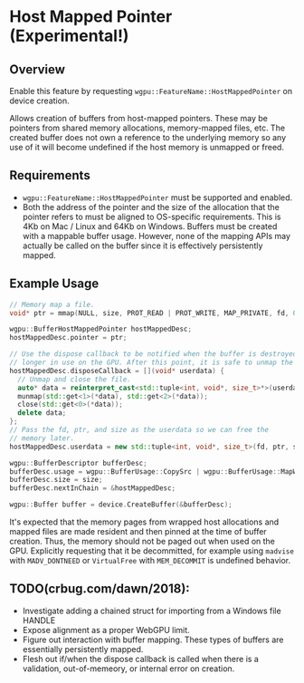 # Host Mapped Pointer (Experimental!)

## Overview

Enable this feature by requesting `wgpu::FeatureName::HostMappedPointer` on device creation.

Allows creation of buffers from host-mapped pointers. These may be pointers from shared memory allocations, memory-mapped files, etc. The created buffer does not own a reference to the underlying memory so any use of it will become undefined if the host memory is unmapped or freed.

## Requirements
 - `wgpu::FeatureName::HostMappedPointer` must be supported and enabled.
 - Both the address of the pointer and the size of the allocation that the pointer refers to must be aligned to OS-specific requirements. This is 4Kb on Mac / Linux and 64Kb on Windows. Buffers must be created with a mappable buffer usage. However, none of the mapping APIs may actually be called on the buffer since it is effectively persistently mapped.

## Example Usage
```c++
// Memory map a file.
void* ptr = mmap(NULL, size, PROT_READ | PROT_WRITE, MAP_PRIVATE, fd, 0);

wgpu::BufferHostMappedPointer hostMappedDesc;
hostMappedDesc.pointer = ptr;

// Use the dispose callback to be notified when the buffer is destroyed and no
// longer in use on the GPU. After this point, it is safe to unmap the memory.
hostMappedDesc.disposeCallback = [](void* userdata) {
  // Unmap and close the file.
  auto* data = reinterpret_cast<std::tuple<int, void*, size_t>*>(userdata);
  munmap(std::get<1>(*data), std::get<2>(*data));
  close(std::get<0>(*data));
  delete data;
};
// Pass the fd, ptr, and size as the userdata so we can free the
// memory later.
hostMappedDesc.userdata = new std::tuple<int, void*, size_t>(fd, ptr, size);

wgpu::BufferDescriptor bufferDesc;
bufferDesc.usage = wgpu::BufferUsage::CopySrc | wgpu::BufferUsage::MapWrite;
bufferDesc.size = size;
bufferDesc.nextInChain = &hostMappedDesc;

wgpu::Buffer buffer = device.CreateBuffer(&bufferDesc);
```

It's expected that the memory pages from wrapped host allocations and mapped files are made resident and then pinned at the time of buffer creation. Thus, the memory should not be paged out when used on the GPU. Explicitly requesting that it be decommitted, for example using `madvise` with `MADV_DONTNEED` or `VirtualFree` with `MEM_DECOMMIT` is undefined behavior.

## TODO(crbug.com/dawn/2018):
 - Investigate adding a chained struct for importing from a Windows file HANDLE
 - Expose alignment as a proper WebGPU limit.
 - Figure out interaction with buffer mapping. These types of buffers are essentially persistently mapped.
 - Flesh out if/when the dispose callback is called when there is a validation, out-of-memeory, or internal error on creation.
